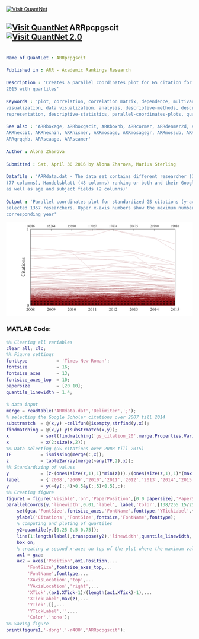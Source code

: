 
[<img src="https://github.com/QuantLet/Styleguide-and-FAQ/blob/master/pictures/banner.png" width="880" alt="Visit QuantNet">](http://quantlet.de/index.php?p=info)

## [<img src="https://github.com/QuantLet/Styleguide-and-Validation-procedure/blob/master/pictures/qloqo.png" alt="Visit QuantNet">](http://quantlet.de/) **ARRpcpgscit** [<img src="https://github.com/QuantLet/Styleguide-and-Validation-procedure/blob/master/pictures/QN2.png" width="60" alt="Visit QuantNet 2.0">](http://quantlet.de/d3/ia)

```yaml

Name of QuantLet : ARRpcpgscit

Published in : ARR - Academic Rankings Research

Description : 'Creates a parallel coordinates plot for GS citation for the period from 2008 till
2015 with quartiles'

Keywords : 'plot, correlation, correlation matrix, dependence, multivariate, multivariate analysis,
visualization, data visualization, analysis, descriptive-methods, descriptive, graphical
representation, descriptive-statistics, parallel-coordinates-plots, quantile'

See also : 'ARRboxage, ARRboxgscit, ARRboxhb, ARRcormer, ARRdenmer2d, ARRdenmer3d, ARRhexage,
ARRhexcit, ARRhexhin, ARRhismer, ARRmosage, ARRmosagegr, ARRmossub, ARRpcphb, ARRpcpmer, ARRpcprp,
ARRqrqqhb, ARRscaage, ARRscamer'

Author : Alona Zharova

Submitted : Sat, April 30 2016 by Alona Zharova, Marius Sterling

Datafile : 'ARRdata.dat - The data set contains different researcher (3218 rows) of either RePEc
(77 columns), Handelsblatt (48 columns) ranking or both and their Google Scholar data (16 columns)
as well as age and subject fields (2 columns)'

Output : 'Parallel coordinates plot for standardized GS citations (y-axis) from 2008 to 2015 for
selected 1357 researchers. Upper x-axis numbers show the maximum number of citations for the
corresponding year'

```

![Picture1](ARRpcpgscit.png)


### MATLAB Code:
```matlab
%% Clearing all variables
clear all; clc;
%% Figure settings
fonttype           = 'Times New Roman';
fontsize           = 16;
fontsize_axes      = 13;
fontsize_axes_top  = 10;
papersize          = [20 10];
quantile_linewidth = 1.4;

% data input
merge = readtable('ARRdata.dat','Delimiter',';');
% selecting the Google Scholar citations over 2007 till 2014
substrmatch  = @(x,y) ~cellfun(@isempty,strfind(y,x));
findmatching = @(x,y) y(substrmatch(x,y));
x            = sort(findmatching('gs_citation_20',merge.Properties.VariableNames));
x            = x(2:size(x,2));
%% Data selecting (GS citations over 2008 till 2015)
TF           = ismissing(merge(:,x));
z            = table2array(merge(~any(TF,2),x));
%% Standardizing of values
y            = (z-(ones(size(z,1),1)*min(z)))./(ones(size(z,1),1)*(max(z)-min(z)+(max(z)==min(z))));
label        = {'2008','2009','2010','2011','2012','2013','2014','2015'};
y            = y(~(y(:,4)>0.5&y(:,5)<0.5),:);
%% Creating figure
figure1 = figure('Visible','on','PaperPosition',[0 0 papersize],'PaperSize',papersize);
parallelcoords(y,'linewidth',0.01,'label', label,'Color',[138/255 15/255 20/255])
    set(gca,'FontSize',fontsize_axes,'FontName',fonttype,'YTickLabel',{'0','1'},'YTick',[0 1]);
    ylabel('Citations','FontSize',fontsize,'FontName',fonttype);
    % computing and ploting of quartiles 
    y2=quantile(y,[0.25 0.5 0.75]);
    line(1:length(label),transpose(y2),'linewidth',quantile_linewidth,'Color','k','LineStyle','--');
    box on;
    % creating a second x-axes on top of the plot where the maximum values are noted
    ax1 = gca;
    ax2 = axes('Position',ax1.Position,...
        'FontSize',fontsize_axes_top,...
        'FontName',fonttype,...
        'XAxisLocation','top',...
        'YAxisLocation','right',...
        'XTick',(ax1.XTick-1)/(length(ax1.XTick)-1),...
        'XTickLabel',max(z),...
        'YTick',[],...
        'YTickLabel','',...
        'Color','none');
%% Saving figure
print(figure1,'-dpng','-r400','ARRpcpgscit');
```
